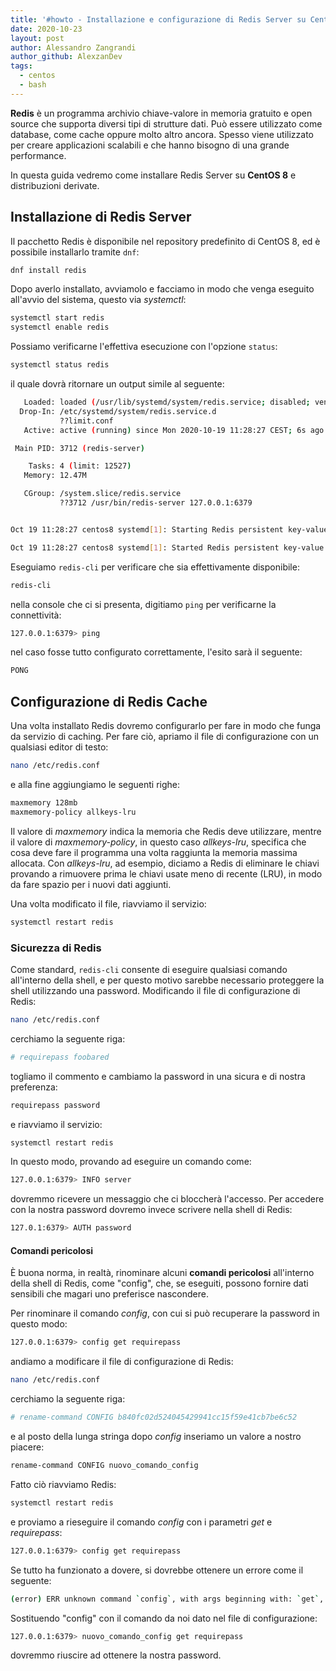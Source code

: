 ```yaml
---
title: '#howto - Installazione e configurazione di Redis Server su CentOS 8 e derivate'
date: 2020-10-23
layout: post
author: Alessandro Zangrandi
author_github: AlexzanDev
tags:
  - centos  
  - bash
---
```

**Redis** è un programma archivio chiave-valore in memoria gratuito e open source che supporta diversi tipi di strutture dati. Può essere utilizzato come database, come cache oppure molto altro ancora. Spesso viene utilizzato per creare applicazioni scalabili e che hanno bisogno di una grande performance.

In questa guida vedremo come installare Redis Server su **CentOS 8** e distribuzioni derivate.

## Installazione di Redis Server

Il pacchetto Redis è disponibile nel repository predefinito di CentOS 8, ed è possibile installarlo tramite `dnf`:

```bash
dnf install redis
```

Dopo averlo installato, avviamolo e facciamo in modo che venga eseguito all'avvio del sistema, questo via *systemctl*:

```bash
systemctl start redis
systemctl enable redis
```

Possiamo verificarne l'effettiva esecuzione con l'opzione `status`:

```bash
systemctl status redis
```

il quale dovrà ritornare un output simile al seguente:

```bash
   Loaded: loaded (/usr/lib/systemd/system/redis.service; disabled; vendor preset: disabled)
  Drop-In: /etc/systemd/system/redis.service.d
           ??limit.conf
   Active: active (running) since Mon 2020-10-19 11:28:27 CEST; 6s ago

 Main PID: 3712 (redis-server)

    Tasks: 4 (limit: 12527)
   Memory: 12.47M

   CGroup: /system.slice/redis.service
           ??3712 /usr/bin/redis-server 127.0.0.1:6379


Oct 19 11:28:27 centos8 systemd[1]: Starting Redis persistent key-value database...

Oct 19 11:28:27 centos8 systemd[1]: Started Redis persistent key-value database.
```

Eseguiamo `redis-cli` per verificare che sia effettivamente disponibile:

```bash
redis-cli
```

nella console che ci si presenta, digitiamo `ping` per verificarne la connettività:

```bash
127.0.0.1:6379> ping
```

nel caso fosse tutto configurato correttamente, l'esito sarà il seguente:

```bash
PONG
```

## Configurazione di Redis Cache

Una volta installato Redis dovremo configurarlo per fare in modo che funga da servizio di caching. Per fare ciò, apriamo il file di configurazione con un qualsiasi editor di testo:

```bash
nano /etc/redis.conf
```

e alla fine aggiungiamo le seguenti righe:

```bash
maxmemory 128mb
maxmemory-policy allkeys-lru
```

Il valore di *maxmemory* indica la memoria che Redis deve utilizzare, mentre il valore di *maxmemory-policy*, in questo caso *allkeys-lru*, specifica che cosa deve fare il programma una volta raggiunta la memoria massima allocata. Con *allkeys-lru*, ad esempio, diciamo a Redis di eliminare le chiavi provando a rimuovere prima le chiavi usate meno di recente (LRU), in modo da fare spazio per i nuovi dati aggiunti.

Una volta modificato il file, riavviamo il servizio:

```bash
systemctl restart redis
```

### Sicurezza di Redis

Come standard, `redis-cli` consente di eseguire qualsiasi comando all'interno della shell, e per questo motivo sarebbe necessario proteggere la shell utilizzando una password. Modificando il file di configurazione di Redis:

```bash
nano /etc/redis.conf
```

cerchiamo la seguente riga:

```bash
# requirepass foobared
```

togliamo il commento e cambiamo la password in una sicura e di nostra preferenza:

```bash
requirepass password
```

e riavviamo il servizio:

```bash
systemctl restart redis
```

In questo modo, provando ad eseguire un comando come:

```bash
127.0.0.1:6379> INFO server

```

dovremmo ricevere un messaggio che ci bloccherà l'accesso. Per accedere con la nostra password dovremo invece scrivere nella shell di Redis:

```bash
127.0.1:6379> AUTH password
```

#### Comandi pericolosi

È buona norma, in realtà, rinominare alcuni **comandi pericolosi** all'interno della shell di Redis, come "config", che, se eseguiti, possono fornire dati sensibili che magari uno preferisce nascondere.

Per rinominare il comando *config*, con cui si può recuperare la password in questo modo:

```bash
127.0.0.1:6379> config get requirepass
```

andiamo a modificare il file di configurazione di Redis:

```bash
nano /etc/redis.conf
```

cerchiamo la seguente riga:

```bash
# rename-command CONFIG b840fc02d524045429941cc15f59e41cb7be6c52
```

e al posto della lunga stringa dopo *config* inseriamo un valore a nostro piacere:

```bash
rename-command CONFIG nuovo_comando_config
```

Fatto ciò riavviamo Redis:

```bash
systemctl restart redis
```

e proviamo a rieseguire il comando *config* con i parametri *get* e *requirepass*:

```bash
127.0.0.1:6379> config get requirepass
```

Se tutto ha funzionato a dovere, si dovrebbe ottenere un errore come il seguente:

```bash
(error) ERR unknown command `config`, with args beginning with: `get`, `requirepass`,

```

Sostituendo "config" con il comando da noi dato nel file di configurazione:

```bash
127.0.0.1:6379> nuovo_comando_config get requirepass
```

dovremmo riuscire ad ottenere la nostra password.



